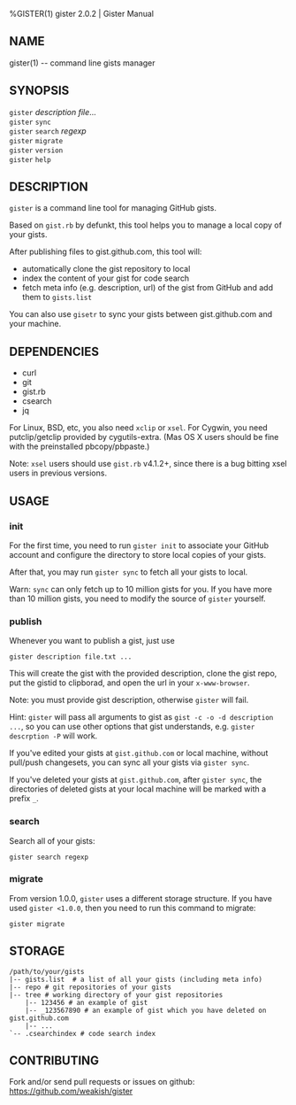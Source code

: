 %GISTER(1) gister 2.0.2 | Gister Manual

NAME
-----

gister(1) -- command line gists manager

SYNOPSIS
--------

`gister` *description* *file*... \
`gister` `sync` \
`gister` `search` *regexp* \
`gister` `migrate` \
`gister` `version` \
`gister` `help`


DESCRIPTION
-----------


`gister` is a command line tool for managing GitHub gists.

Based on `gist.rb` by defunkt, this tool helps you to manage a local copy of your gists.

After publishing files to gist.github.com, this tool will:

- automatically clone the gist repository to local
- index the content of your gist for code search
- fetch meta info (e.g. description, url) of the gist from GitHub and add them to `gists.list` 

You can also use `gisetr` to sync your gists between gist.github.com and your machine.


DEPENDENCIES
------------

- curl
- git
- gist.rb
- csearch
- jq

For Linux, BSD, etc, you also need `xclip` or `xsel`.
For Cygwin, you need putclip/getclip provided by cygutils-extra.
(Mas OS X users should be fine with the preinstalled pbcopy/pbpaste.)

Note: `xsel` users should use `gist.rb` v4.1.2+, since there is a bug bitting xsel users in previous versions.


USAGE
-----

### init

For the first time, you need to run `gister init` to associate your GitHub account and configure the directory to store local copies of your gists.

After that, you may run `gister sync` to fetch all your gists to local.

Warn: `sync` can only fetch up to 10 million gists for you. If you have more than 10 million gists, you need to modify the source of `gister` yourself.


### publish

Whenever you want to publish a gist, just use

    gister description file.txt ...

This will create the gist with the provided description, clone the gist repo, put the gistid to clipborad, and open the url in your `x-www-browser`.

Note: you must provide gist description, otherwise `gister` will fail.

Hint: `gister` will pass all arguments to gist as `gist -c -o -d description ...`, so you can use other options that gist understands, e.g. `gister descrption -P` will work.

If you've edited your gists at `gist.github.com` or local machine, without pull/push changesets, you can sync all your gists via `gister sync`.

If you've deleted your gists at `gist.github.com`, after `gister sync`, the directories of deleted gists at your local machine will be marked with a prefix `_`.

### search

Search all of your gists:

    gister search regexp

### migrate

From version 1.0.0, `gister` uses a different storage structure.
If you have used `gister <1.0.0`, then you need to run this command to migrate:

    gister migrate


STORAGE
-------


    /path/to/your/gists
    |-- gists.list  # a list of all your gists (including meta info) 
    |-- repo # git repositories of your gists
    |-- tree # working directory of your gist repositories
        |-- 123456 # an example of gist
        |-- _123567890 # an example of gist which you have deleted on gist.github.com
        |-- ...
    `-- .csearchindex # code search index


CONTRIBUTING
------------

Fork and/or send pull requests or issues on github: https://github.com/weakish/gister
